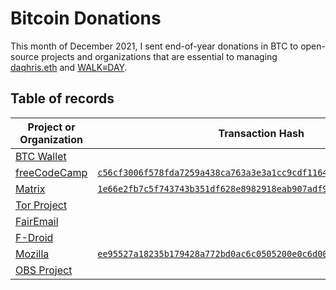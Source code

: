 # Bitcoin Donations  
This month of December 2021, I sent end-of-year donations in BTC to open-source projects and organizations that are essential to managing [daqhris.eth](https://daqhris.com/crypto-growth-fund/) and [WALK≡DAY](https://awalkaday.art).  

## Table of records  

Project or Organization | Transaction Hash
----- | -----
[BTC Wallet](https://github.com/bitcoin-wallet/bitcoin-wallet) | []()  
[freeCodeCamp](https://github.com/freeCodeCamp/freeCodeCamp) | [`c56cf3006f578fda7259a438ca763a3e3a1cc9cdf116405a83ea66e829758a50`](https://blockchair.com/bitcoin/transaction/c56cf3006f578fda7259a438ca763a3e3a1cc9cdf116405a83ea66e829758a50)  
[Matrix](https://github.com/matrix-org) | [`1e66e2fb7c5f743743b351df628e8982918eab907adf96066ac424a59085eddc`](https://blockchair.com/bitcoin/transaction/1e66e2fb7c5f743743b351df628e8982918eab907adf96066ac424a59085eddc)  
[Tor Project](https://github.com/torproject) | []()  
[FairEmail](https://github.com/M66B/FairEmail) | []()  
[F-Droid](https://github.com/f-droid/fdroidclient) | []()  
[Mozilla](https://github.com/mozilla) | [`ee95527a18235b179428a772bd0ac6c0505200e0c6d00de582f98b1a7dbe29d8`](https://blockchair.com/bitcoin/transaction/ee95527a18235b179428a772bd0ac6c0505200e0c6d00de582f98b1a7dbe29d8)  
[OBS Project](https://github.com/obsproject) | []()   
 
